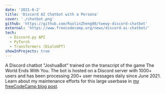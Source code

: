 ```yaml
---
date: '2021-6-2'
title: 'Discord AI Chatbot with a Persona'
cover: './chatbot.png'
github: 'https://github.com/RuolinZheng08/twewy-discord-chatbot'
external: 'https://www.freecodecamp.org/news/discord-ai-chatbot/'
tech:
  - Discord.py API
  - PyTorch
  - Transformers (DialoGPT)
showInProjects: true
---
```


A Discord chatbot "JoshuaBot" trained on the transcript of the game The World Ends With You. The bot is hosted on a Discord server with 1000+ users and has been processing 200+ user messages daily since June 2021. Learn about my maintenance efforts for this large userbase in [my freeCodeCamp blog post](https://www.freecodecamp.org/news/recovering-from-deployment-hell-what-i-learned-from-deploying-my-discord-bot-to-a-1000-user-server/).